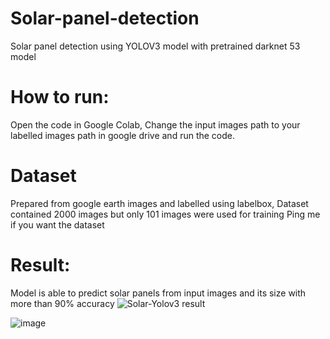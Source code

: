 # Solar-panel-detection
Solar panel detection using YOLOV3 model with pretrained darknet 53 model

# How to run:
Open the code in Google Colab, 
Change the input images path to your labelled images path in google drive and run the code. 

# Dataset 
Prepared from google earth images and labelled using labelbox, 
Dataset contained 2000 images but only 101 images were used for training
Ping me if you want the dataset

# Result:
Model is able to predict solar panels from input images and its size with more than 90% accuracy 
![Solar-Yolov3 result](https://user-images.githubusercontent.com/51755694/145883701-642244c3-8afb-4474-81d5-db8f4e3fd44f.png)

![image](https://user-images.githubusercontent.com/51755694/145883962-1cf874cc-5d3a-41a9-a931-535ca60c0dfc.png)

